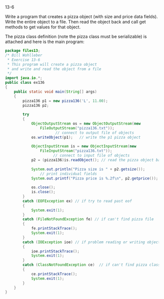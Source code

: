 13-6

Write a program that creates a pizza object (with size and price data fields). Write the entire object to a file. Then read the object back and call get methods to get values for that object. 

The pizza class definition (note the pizza class must be serializable) is attached and here is the main program: 

```java
package files13;
/* Bill Wohlleber
 * Exercise 13-6
 * This program will create a pizza object
 * and write and read the object from a file
 */
import java.io.*;
public class ex136
{
    public static void main(String[] args)
    {
        pizza136 p1 = new pizza136('L', 11.00);
        pizza136 p2;
       
        try
        {
            ObjectOutputStream os = new ObjectOutputStream(new
                FileOutputStream("pizza136.txt"));
                       // connect to output file of objects
            os.writeObject(p1);   // write the p1 pizza object
           
            ObjectInputStream is = new ObjectInputStream(new
                FileInputStream("pizza136.txt"));
                      // connect to input file of objects
            p2 = (pizza136)is.readObject(); // read the pizza object back
           
            System.out.println("Pizza size is " + p2.getsize());
                // print individual fields
            System.out.printf("Pizza price is %.2f\n", p2.getprice());
           
            os.close();
            is.close();
        }
        catch (EOFException ex) // if try to read past eof
        {
            System.exit(1);
        }
        catch (FileNotFoundException fe) // if can't find pizza file
        {
            fe.printStackTrace();
            System.exit(1);
        }
        catch (IOException ioe) // if problem reading or writing objects
        {
            ioe.printStackTrace();
            System.exit(1);
        }
        catch (ClassNotFoundException ce)  // if can't find pizza class
        {
            ce.printStackTrace();
            System.exit(1);
        }
    }
}
```